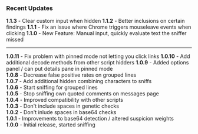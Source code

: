 ### Recent Updates

**1.1.3** - Clear custom input when hidden
**1.1.2** - Better inclusions on certain findings
**1.1.1** - Fix an issue where Chrome triggers mouseleave events when clicking
**1.1.0** - New Feature: Manual input, quickly evaluate text the sniffer missed
- - -
**1.0.11** - Fix problem with pinned mode not letting you click links
**1.0.10** - Add additional decode methods from other script hidders
**1.0.9** - Added options panel / can put details pane in pinned mode  
**1.0.8** - Decrease false positive rates on grouped lines  
**1.0.7** - Add additional hidden combining characters to sniffs  
**1.0.6** - Start sniffing for grouped lines  
**1.0.5** - Stop sniffing own quoted comments on messages page  
**1.0.4** - Improved compatibility with other scripts  
**1.0.3** - Don't include spaces in genetic checks  
**1.0.2** - Don't inlude spaces in base64 checks  
**1.0.1** - Improvements to base64 detection / altered suspicion weights  
**1.0.0** - Initial release, started sniffing  
